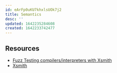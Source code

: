 ```yaml
---
id: eArFp0uKU7khxlsUOk7j2
title: Semantics
desc: ''
updated: 1642235284608
created: 1642233742477
---
```


## Resources
  - [Fuzz Testing compilers/interpreters with Xsmith](https://docs.racket-lang.org/xsmith/)
  - [Xsmith](https://www.youtube.com/watch?v=8bfFdPmaA4Q)
